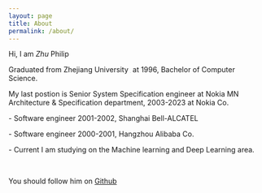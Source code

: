 ```yaml
---
layout: page
title: About
permalink: /about/
---
```


Hi, I am *Zhu* Philip

Graduated from Zhejiang University <img src="/assets/zu-logo.png" style="display: inline-block; margin: 0; zoom: 4%;" /> at 1996, Bachelor of Computer Science. 

My last postion is Senior System Specification engineer at Nokia MN Architecture & Specification department, 2003-2023 at Nokia Co.
  <p>
    - Software engineer 2001-2002, Shanghai Bell-ALCATEL
  </p>
  <p>
    - Software engineer 2000-2001, Hangzhou Alibaba Co.
  </p>
  <p>
    - Current I am studying on the Machine learning and Deep Learning area.
  </p>
  <br/>
  <p>
    You should follow him on <a href='https://zphilip.github.io/' target='_blank'>Github</a>
  </P>

<script type="text/javascript" id="clustrmaps" src="//cdn.clustrmaps.com/map_v2.js?cl=080808&w=300&t=m&d=uVm0iY606ygkHyRXyKY7n9NxS--WizBHCzBfexdlDOM&co=ffffff&ct=808080&cmo=3acc3a&cmn=ff5353"></script>